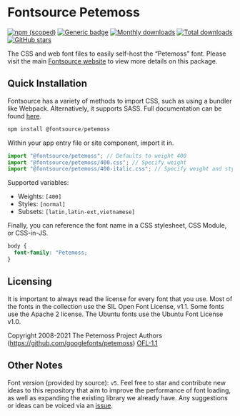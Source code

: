 # Fontsource Petemoss

[![npm (scoped)](https://img.shields.io/npm/v/@fontsource/petemoss?color=brightgreen)](https://www.npmjs.com/package/@fontsource/petemoss) [![Generic badge](https://img.shields.io/badge/fontsource-passing-brightgreen)](https://github.com/fontsource/fontsource) [![Monthly downloads](https://badgen.net/npm/dm/@fontsource/petemoss)](https://github.com/fontsource/fontsource) [![Total downloads](https://badgen.net/npm/dt/@fontsource/petemoss)](https://github.com/fontsource/fontsource) [![GitHub stars](https://img.shields.io/github/stars/fontsource/fontsource.svg?style=social&label=Star)](https://github.com/fontsource/fontsource/stargazers)

The CSS and web font files to easily self-host the “Petemoss” font. Please visit the main [Fontsource website](https://fontsource.org/fonts/petemoss) to view more details on this package.

## Quick Installation

Fontsource has a variety of methods to import CSS, such as using a bundler like Webpack. Alternatively, it supports SASS. Full documentation can be found [here](https://fontsource.org/docs/getting-started/introduction).

```javascript
npm install @fontsource/petemoss
```

Within your app entry file or site component, import it in.

```javascript
import "@fontsource/petemoss"; // Defaults to weight 400
import "@fontsource/petemoss/400.css"; // Specify weight
import "@fontsource/petemoss/400-italic.css"; // Specify weight and style

```

Supported variables:
- Weights: `[400]`
- Styles: `[normal]`
- Subsets: `[latin,latin-ext,vietnamese]`

Finally, you can reference the font name in a CSS stylesheet, CSS Module, or CSS-in-JS.

```css
body {
  font-family: "Petemoss;
}
```

## Licensing
It is important to always read the license for every font that you use.
Most of the fonts in the collection use the SIL Open Font License, v1.1. Some fonts use the Apache 2 license. The Ubuntu fonts use the Ubuntu Font License v1.0.

Copyright 2008-2021 The Petemoss Project Authors (https://github.com/googlefonts/petemoss)
[OFL-1.1](http://scripts.sil.org/OFL)

## Other Notes
Font version (provided by source): `v5`.
Feel free to star and contribute new ideas to this repository that aim to improve the performance of font loading, as well as expanding the existing library we already have. Any suggestions or ideas can be voiced via an [issue](https://github.com/fontsource/fontsource/issues).